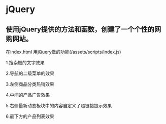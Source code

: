 # jQuery
使用jQuery提供的方法和函数，创建了一个个性的网购网站。
---
在index.html 用jQuery做的功能(/assets/scripts/index.js)

1.搜索框的文字效果

2.导航的二级菜单的效果

3.左侧商品分类热销效果

4.中间的产品广告效果

5.右侧最新动态板块中的内容自定义了超链接提示效果

6.最下方的产品列表效果
